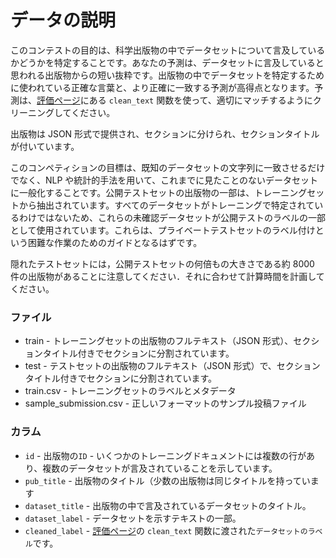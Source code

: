 # データの説明

このコンテストの目的は、科学出版物の中でデータセットについて言及しているかどうかを特定することです。あなたの予測は、データセットに言及していると思われる出版物からの短い抜粋です。出版物の中でデータセットを特定するために使われている正確な言葉と、より正確に一致する予測が高得点となります。予測は、[評価ページ](https://www.kaggle.com/c/coleridgeinitiative-show-us-the-data/overview/evaluation)にある `clean_text` 関数を使って、適切にマッチするようにクリーニングしてください。

出版物は JSON 形式で提供され、セクションに分けられ、セクションタイトルが付いています。

このコンペティションの目標は、既知のデータセットの文字列に一致させるだけでなく、NLP や統計的手法を用いて、これまでに見たことのないデータセットに一般化することです。公開テストセットの出版物の一部は、トレーニングセットから抽出されています。すべてのデータセットがトレーニングで特定されているわけではないため、これらの未確認データセットが公開テストのラベルの一部として使用されています。これらは、プライベートテストセットのラベル付けという困難な作業のためのガイドとなるはずです。

隠れたテストセットには，公開テストセットの何倍もの大きさである約 8000 件の出版物があることに注意してください．それに合わせて計算時間を計画してください。

### ファイル

- train - トレーニングセットの出版物のフルテキスト（JSON 形式）、セクションタイトル付きでセクションに分割されています。
- test - テストセットの出版物のフルテキスト（JSON 形式）で、セクションタイトル付きでセクションに分割されています。
- train.csv - トレーニングセットのラベルとメタデータ
- sample_submission.csv - 正しいフォーマットのサンプル投稿ファイル

### カラム

- `id` - 出版物の`ID` - いくつかのトレーニングドキュメントには複数の行があり、複数のデータセットが言及されていることを示しています。
- `pub_title` - 出版物のタイトル（少数の出版物は同じタイトルを持っています
- `dataset_title` - 出版物の中で言及されているデータセットのタイトル。
- `dataset_label` - データセットを示すテキストの一部。
- `cleaned_label` - [評価ページ](https://www.kaggle.com/c/coleridgeinitiative-show-us-the-data/overview/evaluation)の `clean_text` 関数に渡された`データセットのラベル`です。
